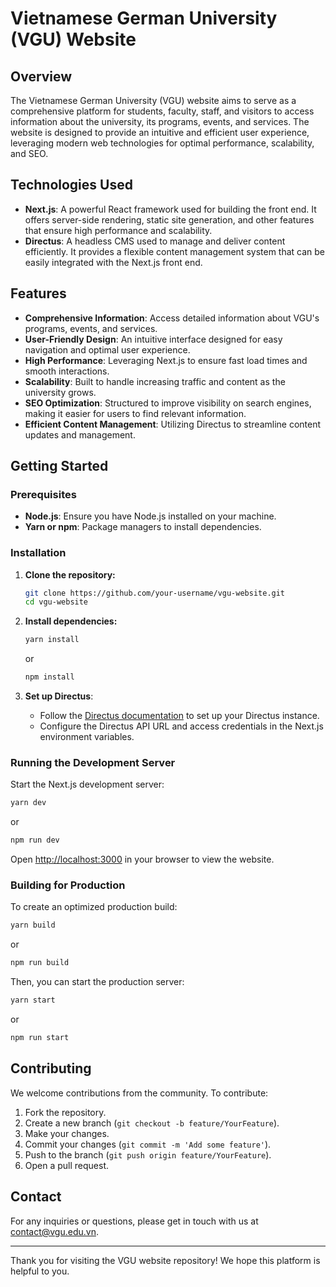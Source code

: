 # Vietnamese German University (VGU) Website

## Overview

The Vietnamese German University (VGU) website aims to serve as a comprehensive platform for students, faculty, staff, and visitors to access information about the university, its programs, events, and services. The website is designed to provide an intuitive and efficient user experience, leveraging modern web technologies for optimal performance, scalability, and SEO.

## Technologies Used

- **Next.js**: A powerful React framework used for building the front end. It offers server-side rendering, static site generation, and other features that ensure high performance and scalability.
- **Directus**: A headless CMS used to manage and deliver content efficiently. It provides a flexible content management system that can be easily integrated with the Next.js front end.

## Features

- **Comprehensive Information**: Access detailed information about VGU's programs, events, and services.
- **User-Friendly Design**: An intuitive interface designed for easy navigation and optimal user experience.
- **High Performance**: Leveraging Next.js to ensure fast load times and smooth interactions.
- **Scalability**: Built to handle increasing traffic and content as the university grows.
- **SEO Optimization**: Structured to improve visibility on search engines, making it easier for users to find relevant information.
- **Efficient Content Management**: Utilizing Directus to streamline content updates and management.

## Getting Started

### Prerequisites

- **Node.js**: Ensure you have Node.js installed on your machine.
- **Yarn or npm**: Package managers to install dependencies.

### Installation

1. **Clone the repository:**

   ```bash
   git clone https://github.com/your-username/vgu-website.git
   cd vgu-website
   ```

2. **Install dependencies:**

   ```bash
   yarn install
   ```

   or

   ```bash
   npm install
   ```

3. **Set up Directus**:

   - Follow the [Directus documentation](https://docs.directus.io/getting-started/installation.html) to set up your Directus instance.
   - Configure the Directus API URL and access credentials in the Next.js environment variables.

### Running the Development Server

Start the Next.js development server:

```bash
yarn dev
```

or

```bash
npm run dev
```

Open [http://localhost:3000](http://localhost:3000) in your browser to view the website.

### Building for Production

To create an optimized production build:

```bash
yarn build
```

or

```bash
npm run build
```

Then, you can start the production server:

```bash
yarn start
```

or

```bash
npm run start
```

## Contributing

We welcome contributions from the community. To contribute:

1. Fork the repository.
2. Create a new branch (`git checkout -b feature/YourFeature`).
3. Make your changes.
4. Commit your changes (`git commit -m 'Add some feature'`).
5. Push to the branch (`git push origin feature/YourFeature`).
6. Open a pull request.

## Contact

For any inquiries or questions, please get in touch with us at [contact@vgu.edu.vn](mailto:contact@vgu.edu.vn).

---

Thank you for visiting the VGU website repository! We hope this platform is helpful to you.
